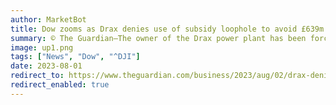 ```yaml
---
author: MarketBot
title: Dow zooms as Drax denies use of subsidy loophole to avoid £639m payout to households
summary: © The Guardian—The owner of the Drax power plant has been forced to deny that it used a loophole in the government’s subsidy scheme to avoid paying almost £650m to households since the start of the energy crisis.
image: up1.png
tags: ["News", "Dow", "^DJI"]
date: 2023-08-01
redirect_to: https://www.theguardian.com/business/2023/aug/02/drax-denies-use-of-subsidy-loophole-to-avoid-639m-payout-to-households
redirect_enabled: true
---
```

